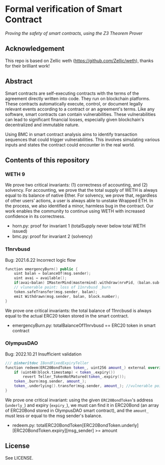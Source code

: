 # Formal verification of Smart Contract

*Proving the safety of smart contracts, using the Z3 Theorem Prover*

## Acknowledgement

This repo is based on Zellic weth (https://github.com/Zellic/weth), thanks for their brilliant work!

## Abstract

Smart contracts are self-executing contracts with the terms of the agreement directly written into code. They run on blockchain platforms. These contracts 	automatically execute, control, or document legally relevant events according to a contract or an agreement's terms. Like any software, smart contracts can contain vulnerabilities. These vulnerabilities can lead to significant financial losses, especially given blockchain's decentralized and immutable nature.

Using BMC in smart contract analysis aims to identify transaction sequences that could trigger vulnerabilities. This involves simulating various inputs and states the contract could encounter in the real world.

## Contents of this repository

### WETH 9

We prove two critical invariants: (1) correctness of accounting, and (2) solvency. For accounting, we prove that the total supply of WETH is always equal to its balance of native Ether. For solvency, we prove that, regardless of other users’ actions, a user is always able to unstake Wrapped ETH. In the process, we also identified a minor, harmless bug in the contract. Our work enables the community to continue using WETH with increased confidence in its correctness.

* horn.py: proof for invariant 1 (totalSupply never below total WETH issued)
* bmc.py: proof for invariant 2 (solvency)

### 11nrvbusd

Bug: 2021.6.22 Incorrect logic flow

```c++
function emergencyBurn() public {
    uint balan = balanceOf(msg.sender);
    uint avai = available();
    if(avai<balan) IMasterMind(mastermind).withdraw(nrvPid, (balan.sub(avai)));
    // vlunerable point: loss of 11nrvbusd _burn
    token.safeTransfer(msg.sender, balan);
    emit Withdrawn(msg.sender, balan, block.number);
}
```

We prove one critical invariants: the total balance of 11nrcbusd is always equal to the actual ERC20 token stored in the smart contract.

* emergencyBurn.py: totalBalanceOf11nrvbusd == ERC20 token in smart contract

### OlympusDAO

Bug: 2022.10.21 Insufficient validation

```c++
/// @inheritdoc IBondFixedExpiryTeller
function redeem(ERC20BondToken token_, uint256 amount_) external override nonReentrant {//vulnerable point, insufficient validation
    if (uint48(block.timestamp) < token_.expiry())
        revert Teller_TokenNotMatured(token_.expiry());
    token_.burn(msg.sender, amount_);
    token_.underlying().transfer(msg.sender, amount_); //vulnerable point, custom contract return OHM.
}
```

We prove one critical invariant: using the given `ERC20BondToken`'s address (`underly_`) and expiry (`expiry_`), we must can find it in ERC20Bond (an array of ERC20Bond stored in OlympusDAO smart contract), and the `amount_` must less or equal to the msg sender's balance.

* redeem.py: totalERC20BondToken[ERC20BondToken.underly][ERC20BondToken.expiry][msg_sender] >= amount

## License

See LICENSE.
